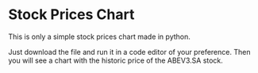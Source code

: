 # Stock Prices Chart
This is only a simple stock prices chart made in python.

Just download the file and run it in a code editor of your preference. Then you will see a chart with the historic price of the ABEV3.SA stock.
